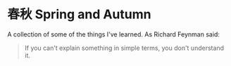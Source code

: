 # 春秋 Spring and Autumn
A collection of some of the things I've learned. As Richard Feynman said:
> If you can't explain something in simple terms, you don't understand it.
